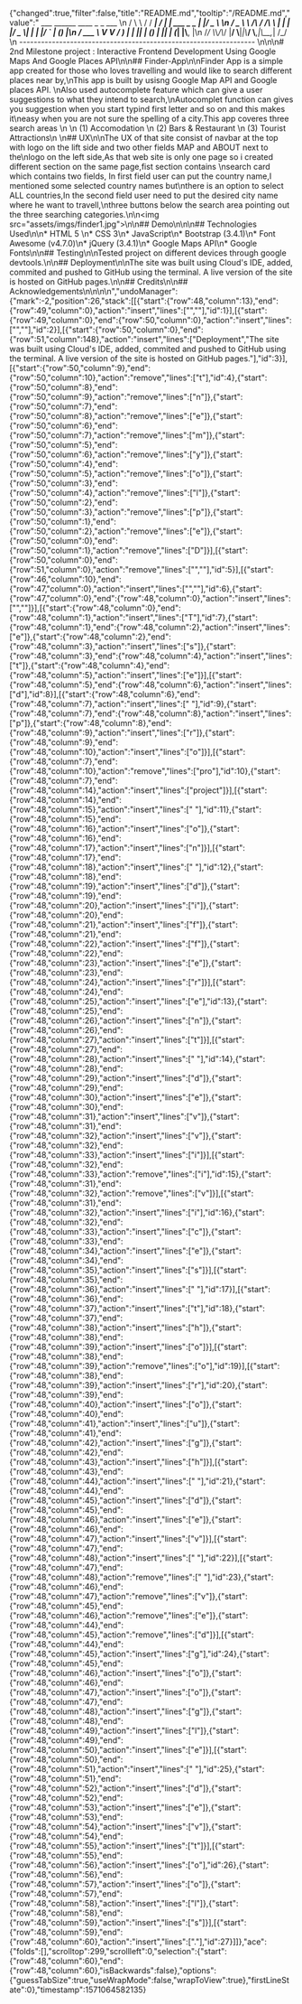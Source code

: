 {"changed":true,"filter":false,"title":"README.md","tooltip":"/README.md","value":"         ___        ______     ____ _                 _  ___  \n        / \\ \\      / / ___|   / ___| | ___  _   _  __| |/ _ \\ \n       / _ \\ \\ /\\ / /\\___ \\  | |   | |/ _ \\| | | |/ _` | (_) |\n      / ___ \\ V  V /  ___) | | |___| | (_) | |_| | (_| |\\__, |\n     /_/   \\_\\_/\\_/  |____/   \\____|_|\\___/ \\__,_|\\__,_|  /_/ \n ----------------------------------------------------------------- \n\n\n#  2nd Milestone project : Interactive Frontend Development Using Google Maps And Google Places API\n\n## Finder-App\n\nFinder App is a simple app created for those who loves travelling and would like to search different places near by,\nThis app is built by usisng Google Map API and Google places API. \nAlso used autocomplete feature which can give a user suggestions to what they intend to search,\nAutocomplet function can gives you suggestion when you start typind first letter and so on and this makes it\neasy when you are not sure the spelling of a city.This app coveres three search areas \n                       \n                        (1) Accomodation \n                        (2) Bars & Restaurant \n                        (3) Tourist Attractions\n                        \n## UX\n\nThe UX of that site consist of navbar at the top with logo on the lift side and two other fields MAP and ABOUT next to the\nlogo on the left side,As that web site is only one page so i created different section on the same page,fist section contains \nsearch card which contains two fields, In first field user can put the country name,I mentioned some selected country names but\nthere is an option to select ALL countries,In the second field user need to put the desired city name where he want to travell,\nthree buttons below the search area pointing out the three searching categories.\n\n<img src=\"assets/imgs/finder1.jpg\">\n\n## Demo\n\n\n## Technologies Used\n\n* HTML 5 <rb>\n* CSS 3\n* JavaScript\n* Bootstrap (3.4.1)\n* Font Awesome (v4.7.0)\n* jQuery (3.4.1)\n* Google Maps API\n* Google Fonts\n\n## Testing\n\nTested project on different devices through google devtools.\n\n## Deployment\n\nThe site was built using Cloud's IDE, added, commited and pushed to GitHub using the terminal. A live version of the site is hosted on GitHub pages.\n\n## Credits\n\n## Acknowledgements\n\n\n\n","undoManager":{"mark":-2,"position":26,"stack":[[{"start":{"row":48,"column":13},"end":{"row":49,"column":0},"action":"insert","lines":["",""],"id":1}],[{"start":{"row":49,"column":0},"end":{"row":50,"column":0},"action":"insert","lines":["",""],"id":2}],[{"start":{"row":50,"column":0},"end":{"row":51,"column":148},"action":"insert","lines":["Deployment","The site was built using Cloud's IDE, added, commited and pushed to GitHub using the terminal. A live version of the site is hosted on GitHub pages."],"id":3}],[{"start":{"row":50,"column":9},"end":{"row":50,"column":10},"action":"remove","lines":["t"],"id":4},{"start":{"row":50,"column":8},"end":{"row":50,"column":9},"action":"remove","lines":["n"]},{"start":{"row":50,"column":7},"end":{"row":50,"column":8},"action":"remove","lines":["e"]},{"start":{"row":50,"column":6},"end":{"row":50,"column":7},"action":"remove","lines":["m"]},{"start":{"row":50,"column":5},"end":{"row":50,"column":6},"action":"remove","lines":["y"]},{"start":{"row":50,"column":4},"end":{"row":50,"column":5},"action":"remove","lines":["o"]},{"start":{"row":50,"column":3},"end":{"row":50,"column":4},"action":"remove","lines":["l"]},{"start":{"row":50,"column":2},"end":{"row":50,"column":3},"action":"remove","lines":["p"]},{"start":{"row":50,"column":1},"end":{"row":50,"column":2},"action":"remove","lines":["e"]},{"start":{"row":50,"column":0},"end":{"row":50,"column":1},"action":"remove","lines":["D"]}],[{"start":{"row":50,"column":0},"end":{"row":51,"column":0},"action":"remove","lines":["",""],"id":5}],[{"start":{"row":46,"column":10},"end":{"row":47,"column":0},"action":"insert","lines":["",""],"id":6},{"start":{"row":47,"column":0},"end":{"row":48,"column":0},"action":"insert","lines":["",""]}],[{"start":{"row":48,"column":0},"end":{"row":48,"column":1},"action":"insert","lines":["T"],"id":7},{"start":{"row":48,"column":1},"end":{"row":48,"column":2},"action":"insert","lines":["e"]},{"start":{"row":48,"column":2},"end":{"row":48,"column":3},"action":"insert","lines":["s"]},{"start":{"row":48,"column":3},"end":{"row":48,"column":4},"action":"insert","lines":["t"]},{"start":{"row":48,"column":4},"end":{"row":48,"column":5},"action":"insert","lines":["e"]}],[{"start":{"row":48,"column":5},"end":{"row":48,"column":6},"action":"insert","lines":["d"],"id":8}],[{"start":{"row":48,"column":6},"end":{"row":48,"column":7},"action":"insert","lines":[" "],"id":9},{"start":{"row":48,"column":7},"end":{"row":48,"column":8},"action":"insert","lines":["p"]},{"start":{"row":48,"column":8},"end":{"row":48,"column":9},"action":"insert","lines":["r"]},{"start":{"row":48,"column":9},"end":{"row":48,"column":10},"action":"insert","lines":["o"]}],[{"start":{"row":48,"column":7},"end":{"row":48,"column":10},"action":"remove","lines":["pro"],"id":10},{"start":{"row":48,"column":7},"end":{"row":48,"column":14},"action":"insert","lines":["project"]}],[{"start":{"row":48,"column":14},"end":{"row":48,"column":15},"action":"insert","lines":[" "],"id":11},{"start":{"row":48,"column":15},"end":{"row":48,"column":16},"action":"insert","lines":["o"]},{"start":{"row":48,"column":16},"end":{"row":48,"column":17},"action":"insert","lines":["n"]}],[{"start":{"row":48,"column":17},"end":{"row":48,"column":18},"action":"insert","lines":[" "],"id":12},{"start":{"row":48,"column":18},"end":{"row":48,"column":19},"action":"insert","lines":["d"]},{"start":{"row":48,"column":19},"end":{"row":48,"column":20},"action":"insert","lines":["i"]},{"start":{"row":48,"column":20},"end":{"row":48,"column":21},"action":"insert","lines":["f"]},{"start":{"row":48,"column":21},"end":{"row":48,"column":22},"action":"insert","lines":["f"]},{"start":{"row":48,"column":22},"end":{"row":48,"column":23},"action":"insert","lines":["e"]},{"start":{"row":48,"column":23},"end":{"row":48,"column":24},"action":"insert","lines":["r"]}],[{"start":{"row":48,"column":24},"end":{"row":48,"column":25},"action":"insert","lines":["e"],"id":13},{"start":{"row":48,"column":25},"end":{"row":48,"column":26},"action":"insert","lines":["n"]},{"start":{"row":48,"column":26},"end":{"row":48,"column":27},"action":"insert","lines":["t"]}],[{"start":{"row":48,"column":27},"end":{"row":48,"column":28},"action":"insert","lines":[" "],"id":14},{"start":{"row":48,"column":28},"end":{"row":48,"column":29},"action":"insert","lines":["d"]},{"start":{"row":48,"column":29},"end":{"row":48,"column":30},"action":"insert","lines":["e"]},{"start":{"row":48,"column":30},"end":{"row":48,"column":31},"action":"insert","lines":["v"]},{"start":{"row":48,"column":31},"end":{"row":48,"column":32},"action":"insert","lines":["v"]},{"start":{"row":48,"column":32},"end":{"row":48,"column":33},"action":"insert","lines":["i"]}],[{"start":{"row":48,"column":32},"end":{"row":48,"column":33},"action":"remove","lines":["i"],"id":15},{"start":{"row":48,"column":31},"end":{"row":48,"column":32},"action":"remove","lines":["v"]}],[{"start":{"row":48,"column":31},"end":{"row":48,"column":32},"action":"insert","lines":["i"],"id":16},{"start":{"row":48,"column":32},"end":{"row":48,"column":33},"action":"insert","lines":["c"]},{"start":{"row":48,"column":33},"end":{"row":48,"column":34},"action":"insert","lines":["e"]},{"start":{"row":48,"column":34},"end":{"row":48,"column":35},"action":"insert","lines":["s"]}],[{"start":{"row":48,"column":35},"end":{"row":48,"column":36},"action":"insert","lines":[" "],"id":17}],[{"start":{"row":48,"column":36},"end":{"row":48,"column":37},"action":"insert","lines":["t"],"id":18},{"start":{"row":48,"column":37},"end":{"row":48,"column":38},"action":"insert","lines":["h"]},{"start":{"row":48,"column":38},"end":{"row":48,"column":39},"action":"insert","lines":["o"]}],[{"start":{"row":48,"column":38},"end":{"row":48,"column":39},"action":"remove","lines":["o"],"id":19}],[{"start":{"row":48,"column":38},"end":{"row":48,"column":39},"action":"insert","lines":["r"],"id":20},{"start":{"row":48,"column":39},"end":{"row":48,"column":40},"action":"insert","lines":["o"]},{"start":{"row":48,"column":40},"end":{"row":48,"column":41},"action":"insert","lines":["u"]},{"start":{"row":48,"column":41},"end":{"row":48,"column":42},"action":"insert","lines":["g"]},{"start":{"row":48,"column":42},"end":{"row":48,"column":43},"action":"insert","lines":["h"]}],[{"start":{"row":48,"column":43},"end":{"row":48,"column":44},"action":"insert","lines":[" "],"id":21},{"start":{"row":48,"column":44},"end":{"row":48,"column":45},"action":"insert","lines":["d"]},{"start":{"row":48,"column":45},"end":{"row":48,"column":46},"action":"insert","lines":["e"]},{"start":{"row":48,"column":46},"end":{"row":48,"column":47},"action":"insert","lines":["v"]}],[{"start":{"row":48,"column":47},"end":{"row":48,"column":48},"action":"insert","lines":[" "],"id":22}],[{"start":{"row":48,"column":47},"end":{"row":48,"column":48},"action":"remove","lines":[" "],"id":23},{"start":{"row":48,"column":46},"end":{"row":48,"column":47},"action":"remove","lines":["v"]},{"start":{"row":48,"column":45},"end":{"row":48,"column":46},"action":"remove","lines":["e"]},{"start":{"row":48,"column":44},"end":{"row":48,"column":45},"action":"remove","lines":["d"]}],[{"start":{"row":48,"column":44},"end":{"row":48,"column":45},"action":"insert","lines":["g"],"id":24},{"start":{"row":48,"column":45},"end":{"row":48,"column":46},"action":"insert","lines":["o"]},{"start":{"row":48,"column":46},"end":{"row":48,"column":47},"action":"insert","lines":["o"]},{"start":{"row":48,"column":47},"end":{"row":48,"column":48},"action":"insert","lines":["g"]},{"start":{"row":48,"column":48},"end":{"row":48,"column":49},"action":"insert","lines":["l"]},{"start":{"row":48,"column":49},"end":{"row":48,"column":50},"action":"insert","lines":["e"]}],[{"start":{"row":48,"column":50},"end":{"row":48,"column":51},"action":"insert","lines":[" "],"id":25},{"start":{"row":48,"column":51},"end":{"row":48,"column":52},"action":"insert","lines":["d"]},{"start":{"row":48,"column":52},"end":{"row":48,"column":53},"action":"insert","lines":["e"]},{"start":{"row":48,"column":53},"end":{"row":48,"column":54},"action":"insert","lines":["v"]},{"start":{"row":48,"column":54},"end":{"row":48,"column":55},"action":"insert","lines":["t"]}],[{"start":{"row":48,"column":55},"end":{"row":48,"column":56},"action":"insert","lines":["o"],"id":26},{"start":{"row":48,"column":56},"end":{"row":48,"column":57},"action":"insert","lines":["o"]},{"start":{"row":48,"column":57},"end":{"row":48,"column":58},"action":"insert","lines":["l"]},{"start":{"row":48,"column":58},"end":{"row":48,"column":59},"action":"insert","lines":["s"]}],[{"start":{"row":48,"column":59},"end":{"row":48,"column":60},"action":"insert","lines":["."],"id":27}]]},"ace":{"folds":[],"scrolltop":299,"scrollleft":0,"selection":{"start":{"row":48,"column":60},"end":{"row":48,"column":60},"isBackwards":false},"options":{"guessTabSize":true,"useWrapMode":false,"wrapToView":true},"firstLineState":0},"timestamp":1571064582135}